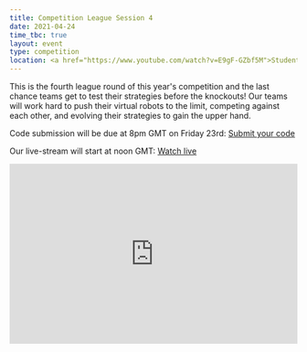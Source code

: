 ```yaml
---
title: Competition League Session 4
date: 2021-04-24
time_tbc: true
layout: event
type: competition
location: <a href="https://www.youtube.com/watch?v=E9gF-GZbf5M">Student Robotics' YouTube Channel</a>
---
```


This is the fourth league round of this year's competition and the last chance teams get to test their strategies before the knockouts! Our teams will work hard to push their virtual robots to the limit, competing against each other, and evolving their strategies to gain the upper hand.

Code submission will be due at 8pm GMT on Friday 23rd: [Submit your code](https://studentrobotics.org/code-submitter/)

Our live-stream will start at noon GMT: [Watch live](https://www.youtube.com/watch?v=E9gF-GZbf5M)

<iframe
  width="100%"
  height="315"
  src="https://www.youtube.com/embed/E9gF-GZbf5M"
  frameborder="0"
  allow="accelerometer; autoplay; encrypted-media; gyroscope; picture-in-picture"
  allowfullscreen
></iframe>
